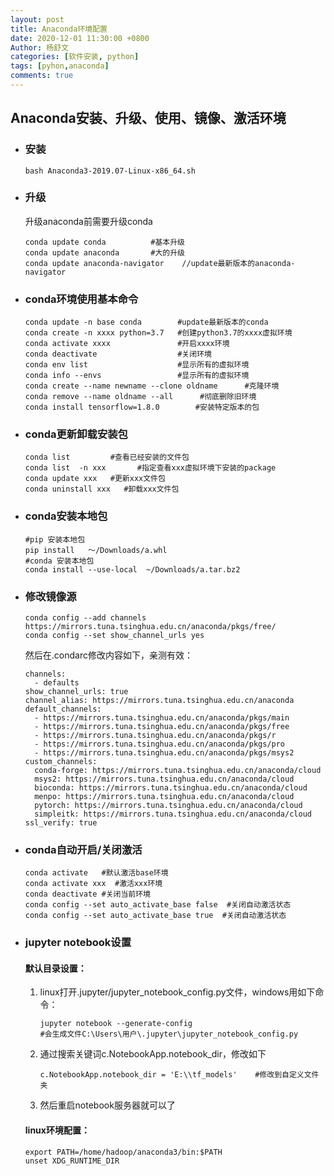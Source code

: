 ```yaml
---
layout: post
title: Anaconda环境配置
date: 2020-12-01 11:30:00 +0800
Author: 杨舒文	
categories: [软件安装, python] 
tags: [pyhon,anaconda]
comments: true
---
```


## Anaconda安装、升级、使用、镜像、激活环境

- ### 安装

  ```
  bash Anaconda3-2019.07-Linux-x86_64.sh
  ```

- ### 升级

  升级anaconda前需要升级conda

  ```
  conda update conda          #基本升级
  conda update anaconda       #大的升级
  conda update anaconda-navigator    //update最新版本的anaconda-navigator
  ```

- ### conda环境使用基本命令

  ```
  conda update -n base conda        #update最新版本的conda
  conda create -n xxxx python=3.7   #创建python3.7的xxxx虚拟环境
  conda activate xxxx               #开启xxxx环境
  conda deactivate                  #关闭环境
  conda env list                    #显示所有的虚拟环境
  conda info --envs                 #显示所有的虚拟环境
  conda create --name newname --clone oldname      #克隆环境
  conda remove --name oldname --all      #彻底删除旧环境
  conda install tensorflow=1.8.0        #安装特定版本的包
  ```

- ### conda更新卸载安装包

  ```
  conda list         #查看已经安装的文件包
  conda list  -n xxx       #指定查看xxx虚拟环境下安装的package
  conda update xxx   #更新xxx文件包
  conda uninstall xxx   #卸载xxx文件包
  ```

- ### conda安装本地包

  ```
  #pip 安装本地包
  pip install   ～/Downloads/a.whl
  #conda 安装本地包
  conda install --use-local  ~/Downloads/a.tar.bz2
  ```

- ### 修改镜像源

  ```
  conda config --add channels https://mirrors.tuna.tsinghua.edu.cn/anaconda/pkgs/free/
  conda config --set show_channel_urls yes
  ```

  然后在.condarc修改内容如下，亲测有效：

  ```
  channels:
    - defaults
  show_channel_urls: true
  channel_alias: https://mirrors.tuna.tsinghua.edu.cn/anaconda
  default_channels:
    - https://mirrors.tuna.tsinghua.edu.cn/anaconda/pkgs/main
    - https://mirrors.tuna.tsinghua.edu.cn/anaconda/pkgs/free
    - https://mirrors.tuna.tsinghua.edu.cn/anaconda/pkgs/r
    - https://mirrors.tuna.tsinghua.edu.cn/anaconda/pkgs/pro
    - https://mirrors.tuna.tsinghua.edu.cn/anaconda/pkgs/msys2
  custom_channels:
    conda-forge: https://mirrors.tuna.tsinghua.edu.cn/anaconda/cloud
    msys2: https://mirrors.tuna.tsinghua.edu.cn/anaconda/cloud
    bioconda: https://mirrors.tuna.tsinghua.edu.cn/anaconda/cloud
    menpo: https://mirrors.tuna.tsinghua.edu.cn/anaconda/cloud
    pytorch: https://mirrors.tuna.tsinghua.edu.cn/anaconda/cloud
    simpleitk: https://mirrors.tuna.tsinghua.edu.cn/anaconda/cloud
  ssl_verify: true
  ```

- ### conda自动开启/关闭激活

  ```
  conda activate   #默认激活base环境
  conda activate xxx  #激活xxx环境
  conda deactivate #关闭当前环境
  conda config --set auto_activate_base false  #关闭自动激活状态
  conda config --set auto_activate_base true  #关闭自动激活状态
  ```

- ### jupyter notebook设置

  #### 默认目录设置：

  1. linux打开.jupyter/jupyter_notebook_config.py文件，windows用如下命令：

     ```
     jupyter notebook --generate-config
     #会生成文件C:\Users\用户\.jupyter\jupyter_notebook_config.py
     ```

  2. 通过搜索关键词c.NotebookApp.notebook_dir，修改如下

     ```
     c.NotebookApp.notebook_dir = 'E:\\tf_models'    #修改到自定义文件夹
     ```

  3. 然后重启notebook服务器就可以了

  #### linux环境配置：

  ```
  export PATH=/home/hadoop/anaconda3/bin:$PATH
  unset XDG_RUNTIME_DIR
  ```

  

  